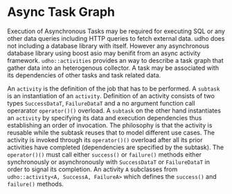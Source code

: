 # Async Task Graph

Execution of Asynchronous Tasks may be required for executing SQL or any other data queries including HTTP queries to fetch external data. udho does not including a database library with itself.
However any asynchronous database library using boost asio may benifit from an async activity framework. `udho::activities` provides an way to describe a task graph that gather data into an heterogenous collector.
A task may be associated with its dependencies of other tasks and task related data. 

An `activity` is the definition of the job that has to be performed. A `subtask` is an instantiation of an `activity`. Definition of an activity consists of two types `SuccessDataT`, `FailureDataT` and a no argument function call operarator `operator()()` overload. A `subtask` on the other hand instantiates an `activity` by specifying its data and execution dependencies thus establishing an order of invocation. The philosophy is that the activity is reusable while the subtask reuses that to model different use cases. The activity is invoked through its `operator()()` overload after all its prior activities have completed (dependencies are specified by the subtask). The `operator()()` must call either `success()` or `failure()` methods either synchronously or asynchronously with `SuccessDataT` or `FailureDataT` in order to signal its completion. An activity `A` subclasses from `udho::activity<A, SuccessA, FailureA>` which defines the `success()` and `failure()` methods.
